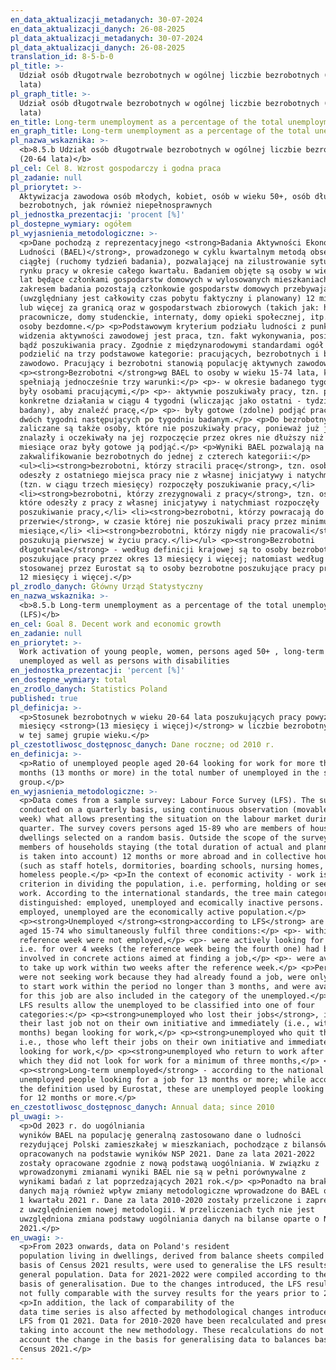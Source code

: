 ```yaml
---
en_data_aktualizacji_metadanych: 30-07-2024
en_data_aktualizacji_danych: 26-08-2025
pl_data_aktualizacji_metadanych: 30-07-2024
pl_data_aktualizacji_danych: 26-08-2025
translation_id: 8-5-b-0
pl_title: >-
  Udział osób długotrwale bezrobotnych w ogólnej liczbie bezrobotnych (20-64
  lata)
pl_graph_title: >-
  Udział osób długotrwale bezrobotnych w ogólnej liczbie bezrobotnych (20-64
  lata)
en_title: Long-term unemployment as a percentage of the total unemployment (LFS)
en_graph_title: Long-term unemployment as a percentage of the total unemployment (LFS)
pl_nazwa_wskaznika: >-
  <b>8.5.b Udział osób długotrwale bezrobotnych w ogólnej liczbie bezrobotnych
  (20-64 lata)</b>
pl_cel: Cel 8. Wzrost gospodarczy i godna praca
pl_zadanie: null
pl_priorytet: >-
  Aktywizacja zawodowa osób młodych, kobiet, osób w wieku 50+, osób długotrwale
  bezrobotnych, jak również niepełnosprawnych
pl_jednostka_prezentacji: 'procent [%]'
pl_dostepne_wymiary: ogółem
pl_wyjasnienia_metodologiczne: >-
  <p>Dane pochodzą z reprezentacyjnego <strong>Badania Aktywności Ekonomicznej
  Ludności (BAEL)</strong>, prowadzonego w cyklu kwartalnym metodą obserwacji
  ciągłej (ruchomy tydzień badania), pozwalającej na zilustrowanie sytuacji na
  rynku pracy w okresie całego kwartału. Badaniem objęte są osoby w wieku 15-89
  lat będące członkami gospodarstw domowych w wylosowanych mieszkaniach. Poza
  zakresem badania pozostają członkowie gospodarstw domowych przebywający
  (uwzględniany jest całkowity czas pobytu faktyczny i planowany) 12 miesięcy
  lub więcej za granicą oraz w gospodarstwach zbiorowych (takich jak: hotele
  pracownicze, domy studenckie, internaty, domy opieki społecznej, itp.) oraz
  osoby bezdomne.</p> <p>Podstawowym kryterium podziału ludności z punktu
  widzenia aktywności zawodowej jest praca, tzn. fakt wykonywania, posiadania
  bądź poszukiwania pracy. Zgodnie z międzynarodowymi standardami ogół można
  podzielić na trzy podstawowe kategorie: pracujących, bezrobotnych i biernych
  zawodowo. Pracujący i bezrobotni stanowią populację aktywnych zawodowo.</p>
  <p><strong>Bezrobotni </strong>wg BAEL to osoby w wieku 15-74 lata, które
  spełniają jednocześnie trzy warunki:</p> <p>- w okresie badanego tygodnia nie
  były osobami pracującymi,</p> <p>- aktywnie poszukiwały pracy, tzn. podjęły
  konkretne działania w ciągu 4 tygodni (wliczając jako ostatni - tydzień
  badany), aby znaleźć pracę,</p> <p>- były gotowe (zdolne) podjąć pracę w ciągu
  dwóch tygodni następujących po tygodniu badanym.</p> <p>Do bezrobotnych
  zaliczane są także osoby, które nie poszukiwały pracy, ponieważ już ją
  znalazły i oczekiwały na jej rozpoczęcie przez okres nie dłuższy niż 3
  miesiące oraz były gotowe ją podjąć.</p> <p>Wyniki BAEL pozwalają na
  zakwalifikowanie bezrobotnych do jednej z czterech kategorii:</p>
  <ul><li><strong>bezrobotni, którzy stracili pracę</strong>, tzn. osoby, które
  odeszły z ostatniego miejsca pracy nie z własnej inicjatywy i natychmiast
  (tzn. w ciągu trzech miesięcy) rozpoczęły poszukiwanie pracy,</li>
  <li><strong>bezrobotni, którzy zrezygnowali z pracy</strong>, tzn. osoby,
  które odeszły z pracy z własnej inicjatywy i natychmiast rozpoczęły
  poszukiwanie pracy,</li> <li><strong>bezrobotni, którzy powracają do pracy po
  przerwie</strong>, w czasie której nie poszukiwali pracy przez minimum 3
  miesiące,</li> <li><strong>bezrobotni, którzy nigdy nie pracowali</strong> i
  poszukują pierwszej w życiu pracy.</li></ul> <p><strong>Bezrobotni
  długotrwale</strong> - według definicji krajowej są to osoby bezrobotne
  poszukujące pracy przez okres 13 miesięcy i więcej; natomiast według definicji
  stosowanej przez Eurostat są to osoby bezrobotne poszukujące pracy przez okres
  12 miesięcy i więcej.</p>
pl_zrodlo_danych: Główny Urząd Statystyczny
en_nazwa_wskaznika: >-
  <b>8.5.b Long-term unemployment as a percentage of the total unemployment
  (LFS)</b>
en_cel: Goal 8. Decent work and economic growth
en_zadanie: null
en_priorytet: >-
  Work activation of young people, women, persons aged 50+ , long-term
  unemployed as well as persons with disabilities
en_jednostka_prezentacji: 'percent [%]'
en_dostepne_wymiary: total
en_zrodlo_danych: Statistics Poland
published: true
pl_definicja: >-
  <p>Stosunek bezrobotnych w wieku 20-64 lata poszukujących pracy powyżej 12
  miesięcy <strong>(13 miesięcy i więcej)</strong> w liczbie bezrobotnych ogółem
  w tej samej grupie wieku.</p>
pl_czestotliwosc_dostępnosc_danych: Dane roczne; od 2010 r.
en_definicja: >-
  <p>Ratio of unemployed people aged 20-64 looking for work for more than 12
  months (13 months or more) in the total number of unemployed in the same age
  group.</p>
en_wyjasnienia_metodologiczne: >-
  <p>Data comes from a sample survey: Labour Force Survey (LFS). The survey is
  conducted on a quarterly basis, using continuous observation (movable survey
  week) what allows presenting the situation on the labour market during a whole
  quarter. The survey covers persons aged 15-89 who are members of households in
  dwellings selected on a random basis. Outside the scope of the survey are
  members of households staying (the total duration of actual and planned stay
  is taken into account) 12 months or more abroad and in collective households
  (such as staff hotels, dormitories, boarding schools, nursing homes, etc.) and
  homeless people.</p> <p>In the context of economic activity - work is the main
  criterion in dividing the population, i.e. performing, holding or seeking
  work. According to the international standards, the tree main categories are
  distinguished: employed, unemployed and ecomically inactive persons. The
  employed, unemployed are the economically active population.</p>
  <p><strong>Unemployed </strong><strong>according to LFS</strong> are persons
  aged 15-74 who simultaneously fulfil three conditions:</p> <p>- within the
  reference week were not employed,</p> <p>- were actively looking for work,
  i.e. for over 4 weeks (the reference week being the fourth one) had been
  involved in concrete actions aimed at finding a job,</p> <p>- were available
  to take up work within two weeks after the reference week.</p> <p>Persons who
  were not seeking work because they had already found a job, were only waiting
  to start work within the period no longer than 3 months, and were available
  for this job are also included in the category of the unemployed.</p> <p>The
  LFS results allow the unemployed to be classified into one of four
  categories:</p> <p><strong>unemployed who lost their jobs</strong>, i.e., those who left
  their last job not on their own initiative and immediately (i.e., within three
  months) began looking for work,</p> <p><strong>unemployed who quit their jobs</strong>,
  i.e., those who left their jobs on their own initiative and immediately began
  looking for work,</p> <p><strong>unemployed who return to work after a break</strong> during
  which they did not look for work for a minimum of three months,</p> <p><strong>unemployed who have never worked</strong> and are looking for their first ever job.</p>
  <p><strong>Long-term unemployed</strong> - according to the national definition, these are
  unemployed people looking for a job for 13 months or more; while according to
  the definition used by Eurostat, these are unemployed people looking for a job
  for 12 months or more.</p>
en_czestotliwosc_dostępnosc_danych: Annual data; since 2010
pl_uwagi: >-
  <p>Od 2023 r. do uogólniania
  wyników BAEL na populację generalną zastosowano dane o ludności
  rezydującej Polski zamieszkałej w mieszkaniach, pochodzące z bilansów
  opracowanych na podstawie wyników NSP 2021. Dane za lata 2021-2022
  zostały opracowane zgodnie z nową podstawą uogólniania. W związku z
  wprowadzonymi zmianami wyniki BAEL nie są w pełni porównywalne z
  wynikami badań z lat poprzedzających 2021 rok.</p> <p>Ponadto na brak porównywalności szeregów czasowych
  danych mają również wpływ zmiany metodologiczne wprowadzone do BAEL od
  1 kwartału 2021 r. Dane za lata 2010-2020 zostały przeliczone i zaprezentowane
  z uwzględnieniem nowej metodologii. W przeliczeniach tych nie jest
  uwzględniona zmiana podstawy uogólniania danych na bilanse oparte o NSP
  2021.</p>
en_uwagi: >-
  <p>From 2023 onwards, data on Poland's resident
  population living in dwellings, derived from balance sheets compiled on the
  basis of Census 2021 results, were used to generalise the LFS results to the
  general population. Data for 2021-2022 were compiled according to the new
  basis of generalisation. Due to the changes introduced, the LFS results are
  not fully comparable with the survey results for the years prior to 2021.</p>
  <p>In addition, the lack of comparability of the
  data time series is also affected by methodological changes introduced to the
  LFS from Q1 2021. Data for 2010-2020 have been recalculated and presented
  taking into account the new methodology. These recalculations do not take into
  account the change in the basis for generalising data to balances based on the
  Census 2021.</p>
---
```

